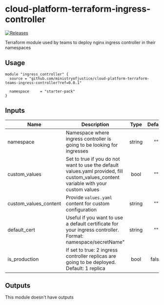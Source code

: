 # cloud-platform-terraform-ingress-controller

[![Releases](https://img.shields.io/github/release/ministryofjustice/cloud-platform-terraform-teams-ingress-controller/all.svg?style=flat-square)](https://github.com/ministryofjustice/cloud-platform-terraform-teams-ingress-controller/releases)

Terraform module used by teams to deploy nginx ingress controller in their namespaces

## Usage

```hcl
module "ingress_controller" {
  source = "github.com/ministryofjustice/cloud-platform-terraform-teams-ingress-controller?ref=0.0.1"

  namespace     = "starter-pack"
}
```

## Inputs

| Name                   | Description                                                                        | Type   | Default | Required |
|------------------------|------------------------------------------------------------------------------------|:------:|:-------:|:--------:|
| namespace              | Namespace where ingress controller is going to be looking for ingresses            | string |    ""   |    yes   |
| custom_values          | Set to true if you do not want to use the default values.yaml provided, fill custom_values_content variable with your custom values  | bool |    ""   |    yes   |
| custom_values_content  | Provide `values.yaml` content for custom configuration                             | string |    ""   |    yes   |
| default_cert           | Useful if you want to use a default certificate for your ingress controller. Format: namespace/secretName"  | string |    ""   |    yes   |
| is_production          | If set to true: 2 ingress controller replicas are going to be deployed. Default: 1 replica | bool |  false   |  no   |

## Outputs

This module doesn't have outputs
